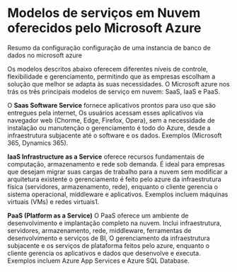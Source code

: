 #  Modelos de serviços em Nuvem oferecidos pelo Microsoft Azure
Resumo da configuração configuração de uma instancia de banco de dados no microsoft azure

Os modelos descritos abaixo oferecem diferentes níveis de controle, flexibilidade e gerenciamento, permitindo que as empresas escolham a solução que melhor se adapta às suas necessidades.
O Microsoft azure nos trás os três principais modelos de serviço em nuvem: SaaS, IaaS e PaaS.

O **Saas Software Service** fornece aplicativos prontos para uso que são entregues pela internet, Os usuários acessam esses aplicativos via navegador web (Chorme, Edge, Firefox, Opera), sem a necessidade de instalação ou manutenção o gerenciamento é todo do Azure, desde a infraestrutura subjacente até o software e os dados. Exemplos (Microsoft 365, Dynamics 365).

**IaaS Infrastructure as a Service** oferece recursos fundamentais de computação, armazenamento e rede sob demanda. É ideal para empresas que desejam migrar suas cargas de trabalho para a nuvem sem modificar a arquitetura existente  o gerenciamento é feito pelo azure da infraestrutura física (servidores, armazenamento, rede), enquanto o cliente gerencia o sistema operacional, middleware e aplicativos. Exemplos incluem máquinas virtuais (VMs) e redes virtuais1.

**PaaS (Platform as a Service)**  O PaaS oferece um ambiente de desenvolvimento e implantação completo na nuvem. Inclui infraestrutura, servidores, armazenamento, rede, middleware, ferramentas de desenvolvimento e serviços de BI, O gerenciamento da infraestrutura subjacente e os serviços de plataforma feitos pelo azure, enquanto o cliente gerencia os aplicativos e dados que desenvolve e executa. Exemplos incluem Azure App Services e Azure SQL Database.
